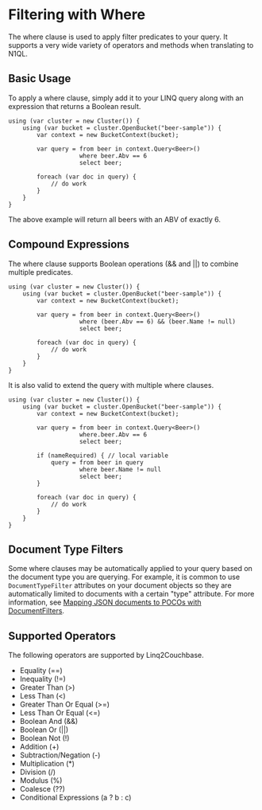 Filtering with Where
====================
The where clause is used to apply filter predicates to your query.  It supports a very wide variety of operators and methods when translating to N1QL.

## Basic Usage
To apply a where clause, simply add it to your LINQ query along with an expression that returns a Boolean result.

	using (var cluster = new Cluster()) {
		using (var bucket = cluster.OpenBucket("beer-sample")) {
			var context = new BucketContext(bucket);

			var query = from beer in context.Query<Beer>()
						where beer.Abv == 6
						select beer;

			foreach (var doc in query) {
				// do work
			}
		}
	}

The above example will return all beers with an ABV of exactly 6.

## Compound Expressions
The where clause supports Boolean operations (&& and ||) to combine multiple predicates.

	using (var cluster = new Cluster()) {
		using (var bucket = cluster.OpenBucket("beer-sample")) {
			var context = new BucketContext(bucket);

			var query = from beer in context.Query<Beer>()
						where (beer.Abv == 6) && (beer.Name != null)
						select beer;

			foreach (var doc in query) {
				// do work
			}
		}
	}

It is also valid to extend the query with multiple where clauses.

	using (var cluster = new Cluster()) {
		using (var bucket = cluster.OpenBucket("beer-sample")) {
			var context = new BucketContext(bucket);

			var query = from beer in context.Query<Beer>()
						where.beer.Abv == 6
						select beer;

			if (nameRequired) { // local variable
				query = from beer in query
						where beer.Name != null
						select beer;
			}

			foreach (var doc in query) {
				// do work
			}
		}
	}

## Document Type Filters
Some where clauses may be automatically applied to your query based on the document type you are querying.  For example, it is common to use `DocumentTypeFilter` attributes on your document objects so they are automatically limited to documents with a certain "type" attribute.  For more information, see [Mapping JSON documents to POCOs with DocumentFilters](document-filters.md).

## Supported Operators
The following operators are supported by Linq2Couchbase.

- Equality (==)
- Inequality (!=)
- Greater Than (>)
- Less Than (<)
- Greater Than Or Equal (>=)
- Less Than Or Equal (<=)
- Boolean And (&&)
- Boolean Or (||)
- Boolean Not (!)
- Addition (+)
- Subtraction/Negation (-)
- Multiplication (*)
- Division (/)
- Modulus (%)
- Coalesce (??)
- Conditional Expressions (a ? b : c)
